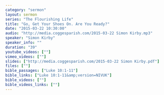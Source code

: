 ```yaml
---
category: "sermon"
layout: sermon
series: "The Flourishing Life"
title: "Go, Get Your Shoes On. Are You Ready?"
date: "2015-03-22 10:30:00"
audio: "http://media.coggesparish.com/2015-03-22 Simon Kirby.mp3"
speaker: "Simon Kirby"
speaker_info: ""
duration: "39"
youtube_videos: [""]
vimeo_videos: [""]
slides: ["http://media.coggesparish.com/2015-03-22 Simon Kirby.pdf"]
files: [""]
bible_passages: ["Luke 10:1-11"]
bible_links: ["Luke 10:1-11&amp;version=NIVUK"]
bible_videos: [""]
bible_videos_links: [""]
---
```

